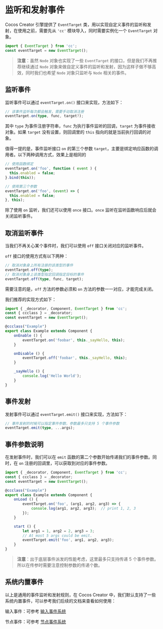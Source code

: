 # 监听和发射事件

Cocos Creator 引擎提供了 `EventTarget` 类，用以实现自定义事件的监听和发射，在使用之前，需要先从 `'cc'` 模块导入，同时需要实例化一个 `EventTarget` 对象。

```ts
import { EventTarget } from 'cc';
const eventTarget = new EventTarget();
```

> **注意**：虽然 `Node` 对象也实现了一些 `EventTarget` 的接口，但是我们不再推荐继续通过 `Node` 对象来做自定义事件的监听和发射，因为这样子做不够高效，同时我们也希望 `Node` 对象只监听与 `Node` 相关的事件。

## 监听事件

监听事件可以通过 `eventTarget.on()` 接口来实现，方法如下：

```ts
// 该事件监听每次都会触发，需要手动取消注册
eventTarget.on(type, func, target?);
```

其中 `type` 为事件注册字符串，`func` 为执行事件监听的回调，`target` 为事件接收对象。如果 `target` 没有设置，则回调里的 `this` 指向的就是当前执行回调的对象。

值得一提的是，事件监听接口 `on` 的第三个参数 `target`，主要是绑定响应函数的调用者。以下两种调用方式，效果上是相同的

```ts
// 使用函数绑定
eventTarget.on('foo', function ( event ) {
  this.enabled = false;
}.bind(this));

// 使用第三个参数
eventTarget.on('foo', (event) => {
  this.enabled = false;
}, this);
```

除了使用 `on` 监听，我们还可以使用 `once` 接口。`once` 监听在监听函数响应后就会关闭监听事件。

## 取消监听事件

当我们不再关心某个事件时，我们可以使用 `off` 接口关闭对应的监听事件。

`off` 接口的使用方式有以下两种：

```ts
// 取消对象身上所有注册的该类型的事件
eventTarget.off(type);
// 取消对象身上该类型指定回调指定目标的事件
eventTarget.off(type, func, target);
```

需要注意的是，`off` 方法的参数必须和 `on` 方法的参数一一对应，才能完成关闭。

我们推荐的实现方式如下：

```ts
import { _decorator, Component, EventTarget } from 'cc';
const { ccclass } = _decorator;
const eventTarget = new EventTarget();

@ccclass("Example")
export class Example extends Component {
    onEnable () {
        eventTarget.on('foobar', this._sayHello, this);
    }

    onDisable () {
        eventTarget.off('foobar', this._sayHello, this);
    }

    _sayHello () {
        console.log('Hello World');
    }
}
```

## 事件发射

发射事件可以通过 `eventTarget.emit()` 接口来实现，方法如下：

```ts
// 事件发射的时候可以指定事件参数，参数最多只支持 5 个事件参数
eventTarget.emit(type, ...args);
```

## 事件参数说明

在发射事件时，我们可以在 `emit` 函数的第二个参数开始传递我们的事件参数。同时，在 `on` 注册的回调里，可以获取到对应的事件参数。

```ts
import { _decorator, Component, EventTarget } from 'cc';
const { ccclass } = _decorator;
const eventTarget = new EventTarget();

@ccclass("Example")
export class Example extends Component {
    onLoad () {
        eventTarget.on('foo', (arg1, arg2, arg3) => {
            console.log(arg1, arg2, arg3);  // print 1, 2, 3
        });
    }

    start () {
        let arg1 = 1, arg2 = 2, arg3 = 3;
        // At most 5 args could be emit.
        eventTarget.emit('foo', arg1, arg2, arg3);
    }
}
```

> **注意**：出于底层事件派发的性能考虑，这里最多只支持传递 5 个事件参数。所以在传参时需要注意控制参数的传递个数。

## 系统内置事件

以上是通用的事件监听和发射规则，在 Cocos Creator 中，我们默认支持了一些系统内置事件，可以参考我们后续的文档来查看如何使用：

输入事件：可参考 [输入事件系统](event-input.md)

节点事件：可参考 [节点事件系统](event-node.md)
